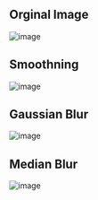 ## Orginal Image
![image](https://user-images.githubusercontent.com/26680128/32986276-8f61f876-cc94-11e7-93b6-8e21418ec5ee.png)

## Smoothning
![image](https://user-images.githubusercontent.com/26680128/32986290-ad04e9ec-cc94-11e7-8979-56482ac15cbb.png)

## Gaussian Blur
![image](https://user-images.githubusercontent.com/26680128/32986298-c8c8c96e-cc94-11e7-83c4-0f6c06cb102d.png)

## Median Blur
![image](https://user-images.githubusercontent.com/26680128/32986303-dec583b0-cc94-11e7-9051-ab8b7f97fa29.png)

